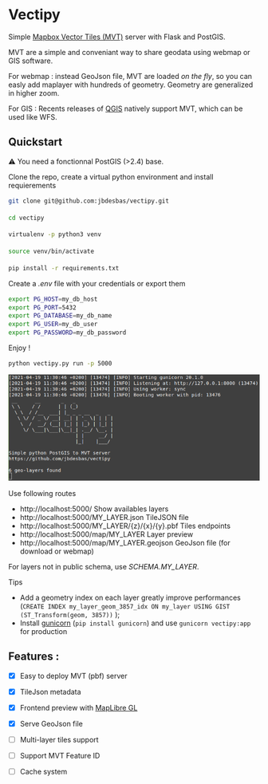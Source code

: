 # Vectipy

Simple [Mapbox Vector Tiles (MVT)](https://docs.mapbox.com/vector-tiles/reference/) server with Flask and PostGIS.

MVT are a simple and conveniant way to share geodata using webmap or GIS software.

For webmap : instead GeoJson file, MVT are loaded _on the fly_, so you can easly add maplayer with hundreds of geometry. Geometry are generalized in higher zoom.

For GIS : Recents releases of [QGIS](http://qgis.org) natively support MVT, which can be used like WFS.

## Quickstart

⚠️ You need a fonctionnal PostGIS (>2.4) base.

Clone the repo, create a virtual python environment and install requierements

```bash
git clone git@github.com:jbdesbas/vectipy.git

cd vectipy

virtualenv -p python3 venv

source venv/bin/activate

pip install -r requirements.txt

```

Create a _.env_ file with your credentials or export them

```bash
export PG_HOST=my_db_host
export PG_PORT=5432
export PG_DATABASE=my_db_name
export PG_USER=my_db_user
export PG_PASSWORD=my_db_password
```

Enjoy !
```bash
python vectipy.py run -p 5000
```

![Screenshort running vectipy](screenshot1.png "Running Vectipy")

Use following routes 
- http://localhost:5000/ Show availables layers
- http://localhost:5000/MY_LAYER.json TileJSON file
- http://localhost:5000/MY_LAYER/{z}/{x}/{y}.pbf Tiles endpoints
- http://localhost:5000/map/MY_LAYER Layer preview
- http://localhost:5000/map/MY_LAYER.geojson GeoJson file (for download or webmap)

For layers not in public schema, use _SCHEMA.MY_LAYER_.

Tips
- Add a geometry index on each layer greatly improve performances (`CREATE INDEX my_layer_geom_3857_idx ON my_layer USING GIST (ST_Transform(geom, 3857))` );
- Install [gunicorn](https://gunicorn.org/) (`pip install gunicorn`) and use `gunicorn vectipy:app` for production

## Features :
- [x] Easy to deploy MVT (pbf) server
- [x] TileJson metadata
- [x] Frontend preview with [MapLibre GL](https://github.com/maplibre/maplibre-gl-js) 
- [x] Serve GeoJson file
- [ ] Multi-layer tiles support
- [ ] Support MVT Feature ID
- [ ] Cache system




